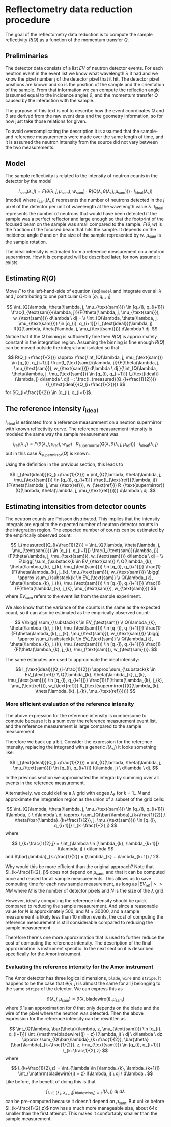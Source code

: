 # Reflectometry data reduction procedure

The goal of the reflectometry data reduction is to compute the sample reflectivity $R(Q)$ as a function of the momentum transfer $Q$.

## Preliminaries

The detector data consists of a list $EV$ of neutron detector events.
For each neutron event in the event list we know what wavelength $\lambda$ it had and we know the pixel number $j$ of the detector pixel that it hit.
The detector pixel positions are known and so is the position of the sample and the orientation of the sample.
From that information we can compute the reflection angle (assumed equal to the incidence angle) $\theta$, and the momentum transfer $Q$ caused by the interaction with the sample.

The purpose of this text is not to describe how the event coordinates $Q$ and $\theta$ are derived from the raw event data and the geometry information, so for now just take those relations for given.

To avoid overcomplicating the description it is assumed that the sample- and reference measurements were made over the same length of time, and it is assumed the neutron intensity from the source did not vary between the two measurements.

## Model

The sample reflectivity is related to the intensity of neutron counts in the detector by the model

$$
I_{\text{sam}}(\lambda, j) = F(\theta(\lambda, j, \mu_{\text{sam}}), w_{\text{sam}}) \cdot R(Q(\lambda, \theta(\lambda, j, \mu_{\text{sam}}))) \cdot I_{\text{ideal}}(\lambda, j)
$$ (model)
where $I_{\text{sam}}(\lambda, j)$ represents the number of neutrons detected in the $j$ pixel of the detector per unit of wavelength at the wavelength value $\lambda$. $I_{\text{ideal}}$ represents the number of neutrons that would have been detected if the sample was a perfect reflector and large enough so that the footprint of the focused beam on the sample was small compared to the sample. $F(\theta, w)$ is the fraction of the focused beam that hits the sample. It depends on the incidence angle $\theta$ and on the size of the sample represented by $w$. $\mu_{\text{sam}}$ is the sample rotation.

The ideal intensity is estimated from a reference measurement on a neutron supermirror.
How it is computed will be described later, for now assume it exists.

## Estimating $R(Q)$
Move $F$ to the left-hand-side of equation {eq}`model` and integrate over all $\lambda$ and $j$ contributing to one particular $Q$-bin $[q_{i}, q_{i+1}]$

$$
\int_{Q(\lambda, \theta(\lambda, j, \mu_{\text{sam}})) \in [q_{i}, q_{i+1}]} \frac{I_{\text{sam}}(\lambda, j)}{F(\theta(\lambda, j, \mu_{\text{sam}}), w_{\text{sam}})} d\lambda \ dj = \\
\int_{Q(\lambda, \theta(\lambda, j, \mu_{\text{sam}})) \in [q_{i}, q_{i+1}]}  I_{\text{ideal}}(\lambda, j) R(Q(\lambda, \theta(\lambda, j, \mu_{\text{sam}}))) d\lambda  \ dj.
$$
Notice that if the $Q$ binning is sufficiently fine then $R(Q)$ is approximately constant in the integration region.
Assuming the binning is fine enough $R(Q)$ can be moved outside the integral and isolated so that

$$
 R(Q_{i+\frac{1}{2}}) \approx \frac{\int_{Q(\lambda, j, \mu_{\text{sam}}) \in [q_{i}, q_{i+1}]} \frac{I_{\text{sam}}(\lambda, j)}{F(\theta(\lambda, j, \mu_{\text{sam}}), w_{\text{sam}})} d\lambda \ dj }{\int_{Q(\lambda, \theta(\lambda, j, \mu_{\text{sam}})) \in [q_{i}, q_{i+1}]}  I_{\text{ideal}}(\lambda, j) d\lambda  \ dj} =: \frac{I_{measured}(Q_{i+\frac{1}{2}})}{I_{\text{ideal}}(Q_{i+\frac{1}{2}})}
$$
for $Q_{i+\frac{1}{2}} \in [q_{i}, q_{i+1}]$.


## The reference intensity $I_{\text{ideal}}$
$I_{\text{ideal}}$ is estimated from a reference measurement on a neutron supermirror with known reflectivity curve.
The reference measurement intensity is modeled the same way the sample measurement was

$$
I_{\text{ref}}(\lambda, j) = F(\theta(\lambda, j, \mu_{\text{ref}}), w_{\text{ref}}) \cdot R_{\text{supermirror}}(Q(\lambda, \theta(\lambda, j, \mu_{\text{ref}}))) \cdot I_{\text{ideal}}(\lambda, j)
$$
but in this case $R_{\text{supermirror}}(Q)$ is known.

Using the definition in the previous section, this leads to

$$
I_{\text{ideal}}(Q_{i+\frac{1}{2}}) = \int_{Q(\lambda, \theta(\lambda, j, \mu_{\text{sam}})) \in [q_{i}, q_{i+1}]} \frac{I_{\text{ref}}(\lambda, j)}{F(\theta(\lambda, j, \mu_{\text{ref}}), w_{\text{ref}}) R_{\text{supermirror}}(Q(\lambda, \theta(\lambda, j, \mu_{\text{ref}})))}
 d\lambda  \ dj.
$$

## Estimating intensities from detector counts
The neutron counts are Poisson distributed.
This implies that the intensity integrals are equal to the expected number of neutron detector counts in the integration region.
The expected number of counts can be estimated by the empirically observed count:

$$
I_{measured}(Q_{i+\frac{1}{2}}) = \int_{Q(\lambda, \theta(\lambda, j, \mu_{\text{sam}})) \in [q_{i}, q_{i+1}]} \frac{I_{\text{sam}}(\lambda, j)}{F(\theta(\lambda, j, \mu_{\text{sam}}), w_{\text{sam}})} d\lambda \ dj = \\
E\bigg[ \sum_{\substack{k \in EV_{\text{sam}} \\ Q(\lambda_{k}, \theta(\lambda_{k}, j_{k}, \mu_{\text{sam}})) \in [q_{i}, q_{i+1}]}} \frac{1}{F(\theta(\lambda_{k}, j_{k}, \mu_{\text{sam}}), w_{\text{sam}})} \bigg] \approx
\sum_{\substack{k \in EV_{\text{sam}} \\ Q(\lambda_{k}, \theta(\lambda_{k}, j_{k}, \mu_{\text{sam}})) \in [q_{i}, q_{i+1}]}} \frac{1}{F(\theta(\lambda_{k}, j_{k}, \mu_{\text{sam}}), w_{\text{sam}})}
$$
where $EV_{\text{sam}}$ refers to the event list from the sample experiment.

We also know that the variance of the counts is the same as the expected count, so it can also be estimated as the empirically observed count:

$$
V\bigg[ \sum_{\substack{k \in EV_{\text{sam}} \\ Q(\lambda_{k}, \theta(\lambda_{k}, j_{k}, \mu_{\text{sam}})) \in [q_{i}, q_{i+1}]}} \frac{1}{F(\theta(\lambda_{k}, j_{k}, \mu_{\text{sam}}), w_{\text{sam}})} \bigg] \approx
\sum_{\substack{k \in EV_{\text{sam}} \\ Q(\lambda_{k}, \theta(\lambda_{k}, j_{k}, \mu_{\text{sam}})) \in [q_{i}, q_{i+1}]}} \frac{1}{F(\theta(\lambda_{k}, j_{k}, \mu_{\text{sam}}), w_{\text{sam}})}.
$$

The same estimates are used to approximate the ideal intensity:

$$
I_{\text{ideal}}(Q_{i+\frac{1}{2}}) \approx \sum_{\substack{k \in EV_{\text{ref}} \\ Q(\lambda_{k}, \theta(\lambda_{k}, j_{k}, \mu_{\text{sam}})) \in [q_{i}, q_{i+1}]}} \frac{1}{F(\theta(\lambda_{k}, j_{k}, \mu_{\text{ref}}), w_{\text{ref}}) R_{\text{supermirror}}(Q(\lambda_{k}, \theta(\lambda_{k}, j_{k}, \mu_{\text{ref}})))}
$$

### More efficient evaluation of the reference intensity
The above expression for the reference intensity is cumbersome to compute because it is a sum over the reference measurement event list, and the reference measurement is large compared to the sample measurement.

Therefore we back up a bit. Consider the expression for the reference intensity, replacing the integrand with a generic $I(\lambda, j)$ it looks something like:

$$
I_{\text{ideal}}(Q_{i+\frac{1}{2}}) = \int_{Q(\lambda, \theta(\lambda, j, \mu_{\text{sam}}))  \in [q_{i}, q_{i+1}]} I(\lambda, j) \ d\lambda  \ dj.
$$

In the previous section we approximated the integral by summing over all events in the reference measurement.

Alternatively, we could define a $\lambda$ grid with edges $\lambda_{k}$ for $k=1\ldots N$ and approximate the integration region as the union of a subset of the grid cells:

$$
\int_{Q(\lambda, \theta(\lambda, j, \mu_{\text{sam}}))  \in [q_{i}, q_{i+1}]} I(\lambda, j) \ d\lambda  \ dj
\approx \sum_{Q(\bar{\lambda}_{k+\frac{1}{2}},\ \theta(\bar{\lambda}_{k+\frac{1}{2}}, j, \mu_{\text{sam}}))  \in [q_{i}, q_{i+1}]} I_{k+\frac{1}{2},j}
$$
where

$$
I_{k+\frac{1}{2},j} = \int_{\lambda \in [\lambda_{k}, \lambda_{k+1}]} I(\lambda, j) \ d\lambda
$$
and $\bar{\lambda}_{k+\frac{1}{2}} = (\lambda_{k} + \lambda_{k+1}) / 2$.

Why would this be more efficient than the original approach? Note that $I_{k+\frac{1}{2}, j}$ does not depend on $\mu_{\text{sam}}$, and that it can be computed once and reused for all sample measurements.
This allows us to save computing time for each new sample measurement, as long as $|EV_{\text{ref}}| >> NM$ where $M$ is the number of detector pixels and $N$ is the size of the $\lambda$ grid.

However, ideally computing the reference intensity should be quick compared to reducing the sample measurement. And since a reasonable value for $N$ is approximately $500$, and $M\approx 30000$, and a sample measurement is likely less than $10$ million events, the cost of computing the reference measurement is still considerable compared to reducing the sample measurement.

Therefore there's one more approximation that is used to further reduce the cost of computing the reference intensity.
The description of the final approximation is instrument specific.
In the next section it is described specifically for the Amor instrument.


### Evaluating the reference intensity for the Amor instrument

The Amor detector has three logical dimensions, `blade`, `wire` and `stripe`. It happens to be the case that $\theta(\lambda, j)$ is almost the same for all $j$ belonging to the same `stripe` of the detector.
We can express this as

$$
\theta(\lambda, j, \mu_{\text{sam}}) \approx \bar{\theta}(\lambda, \mathrm{bladewire}(j), \mu_{\text{sam}})
$$
where $\bar{\theta}$ is an approximation for $\theta$ that only depends on the blade and the wire of the pixel where the neutron was detected.
Then the above expression for the reference intensity can be rewritten as

$$
\int_{Q(\lambda, \bar{\theta}(\lambda, z, \mu_{\text{sam}}))  \in [q_{i}, q_{i+1}]} \int_{\mathrm{bladewire}(j) = z} I(\lambda, j) \ dj \ d\lambda  \ dz
\approx \sum_{Q(\bar{\lambda}_{k+\frac{1}{2}}, \bar{\theta}(\bar{\lambda}_{k+\frac{1}{2}}, z, \mu_{\text{sam}}))  \in [q_{i}, q_{i+1}]} I_{k+\frac{1}{2},z}
$$
where

$$
I_{k+\frac{1}{2},z} = \int_{\lambda \in [\lambda_{k}, \lambda_{k+1}]} \int_{\mathrm{bladewire}(j) = z} I(\lambda, j) \ dj \ d\lambda .
$$
Like before, the benefit of doing this is that

$$
 \int_{\lambda \in [\lambda_{k}, \lambda_{k+1}]} \int_{\mathrm{bladewire}(j) = z} I(\lambda, j) \ dj \ d\lambda
$$
can be pre-computed because it doesn't depend on $\mu_{\text{sam}}$.
But unlike before $I_{k+\frac{1}{2},z}$ now has a much more manageable size, about 64x smaller than the first attempt.
This makes it comfortably smaller than the sample measurement.
